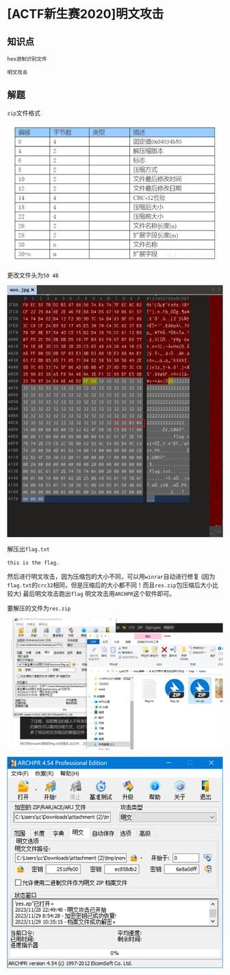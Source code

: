 # [ACTF新生赛2020]明文攻击

## 知识点

`hex进制识别文件`

`明文攻击`

## 解题

`zip`文件格式

![](./img/64-2.png)

更改文件头为`50 4B`

![](./img/64-1.png)

解压出`flag.txt`

```
this is the flag.
```

然后进行明文攻击，因为压缩包的大小不同，可以用`winrar`自动进行修复
(因为`flag.txt`的`crc32`相同，但是压缩后的大小都不同！而且`res.zip`包压缩后大小比较大)
最后明文攻击跑出`flag`
明文攻击用`ARCHPR`这个软件即可。

要解压的文件为`res.zip`

![](./img/65-1.png)

![](./img/65-2.png)